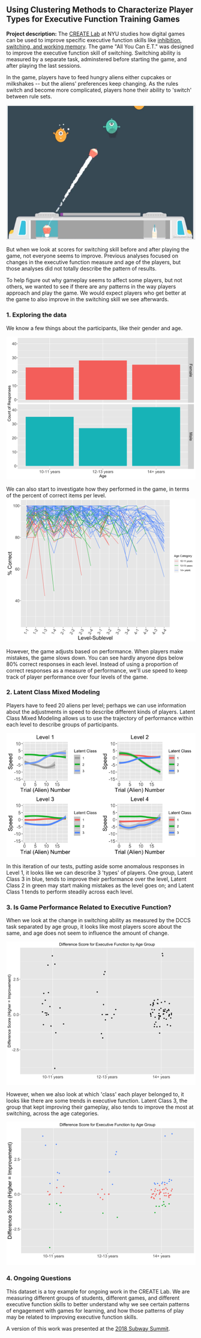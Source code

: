 ## Using Clustering Methods to Characterize Player Types for Executive Function Training Games

**Project description:** The [CREATE Lab](https://create.nyu.edu) at NYU studies how digital games can be used to improve specific executive function skills like [inhibition, switching, and working memory](https://www.sciencedirect.com/science/article/pii/S001002859990734X). The game "All You Can E.T." was designed to improve the executive function skill of switching. Switching ability is measured by a separate task, adminstered before starting the game, and after playing the last sessions.

In the game, players have to feed hungry aliens either cupcakes or milkshakes -- but the aliens' preferences keep changing. As the rules switch and become more complicated, players hone their ability to 'switch' between rule sets.

<img src="images/AYCET_Demo.png?raw=true"/>

But when we look at scores for switching skill before and after playing the game, not everyone seems to improve. Previous analyses focused on changes in the executive function measure and age of the players, but those analyses did not totally describe the pattern of results. 

To help figure out why gameplay seems to affect some players, but not others, we wanted to see if there are any patterns in the way players approach and play the game. We would expect players who get better at the game to also improve in the switching skill we see afterwards.

### 1. Exploring the data

We know a few things about the participants, like their gender and age.

<img src="images/GenderAge.png?raw=true"/>

We can also start to investigate how they performed in the game, in terms of the percent of correct items per level. 
<img src="images/PercentCorrect.png?raw=true"/>

However, the game adjusts based on performance. When players make mistakes, the game slows down. You can see hardly anyone dips below 80% correct responses in each level. Instead of using a proportion of correct responses as a measure of performance, we'll use speed to keep track of player performance over four levels of the game. 

### 2. Latent Class Mixed Modeling

Players have to feed 20 aliens per level; perhaps we can use information about the adjustments in speed to describe different kinds of players.  Latent Class Mixed Modeling allows us to use the trajectory of performance within each level to describe groups of participants. 


<img src="images/CombinedLevels.png?raw=true"/>

In this iteration of our tests, putting aside some anomalous responses in Level 1, it looks like we can describe 3 'types' of players. One group, Latent Class 3 in blue, tends to improve their performance over the level, Latent Class 2 in green may start making mistakes as the level goes on; and Latent Class 1 tends to perform steadily across each level.


### 3. Is Game Performance Related to Executive Function?

When we look at the change in switching ability as measured by the DCCS task separated by age group, it looks like most players score about the same, and age does not seem to influence the amount of change.

<img src="images/dccs_age_plot_black.png?raw=true"/>

However, when we also look at which 'class' each player belonged to, it looks like there are some trends in executive function. Latent Class 3, the group that kept improving their gameplay, also tends to improve the most at switching, across the age categories.

<img src="images/dccs_age_class_plot.png?raw=true"/>

### 4. Ongoing Questions

This dataset is a toy example for ongoing work in the CREATE Lab. We are measuring different groups of students, different games, and different executive function skills to better understand why we see certain patterns of engagement with games for learning, and how those patterns of play may be related to improving executive function skills.

A version of this work was presented at the [2018 Subway Summit](https://www.tc.columbia.edu/human-development/news/stories/hud-subway-summit/).
